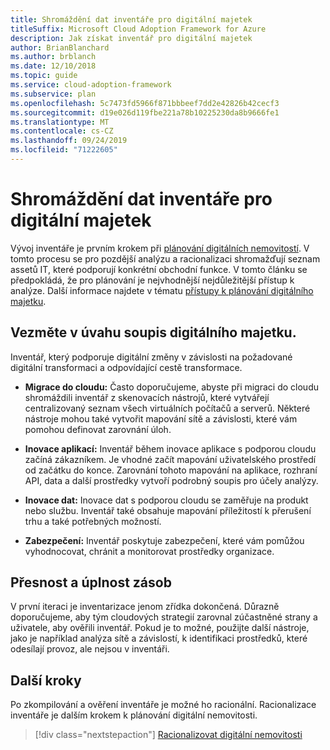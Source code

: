 ```yaml
---
title: Shromáždění dat inventáře pro digitální majetek
titleSuffix: Microsoft Cloud Adoption Framework for Azure
description: Jak získat inventář pro digitální majetek
author: BrianBlanchard
ms.author: brblanch
ms.date: 12/10/2018
ms.topic: guide
ms.service: cloud-adoption-framework
ms.subservice: plan
ms.openlocfilehash: 5c7473fd5966f871bbbeef7dd2e42826b42cecf3
ms.sourcegitcommit: d19e026d119fbe221a78b10225230da8b9666fe1
ms.translationtype: MT
ms.contentlocale: cs-CZ
ms.lasthandoff: 09/24/2019
ms.locfileid: "71222605"
---
```

# <a name="gather-inventory-data-for-a-digital-estate"></a>Shromáždění dat inventáře pro digitální majetek

Vývoj inventáře je prvním krokem při [plánování digitálních nemovitostí](./index.md). V tomto procesu se pro pozdější analýzu a racionalizaci shromažďují seznam assetů IT, které podporují konkrétní obchodní funkce. V tomto článku se předpokládá, že pro plánování je nejvhodnější nejdůležitější přístup k analýze. Další informace najdete v tématu [přístupy k plánování digitálního majetku](./approach.md).

## <a name="take-inventory-of-a-digital-estate"></a>Vezměte v úvahu soupis digitálního majetku.

Inventář, který podporuje digitální změny v závislosti na požadované digitální transformaci a odpovídající cestě transformace.

- **Migrace do cloudu:**  Často doporučujeme, abyste při migraci do cloudu shromáždili inventář z skenovacích nástrojů, které vytvářejí centralizovaný seznam všech virtuálních počítačů a serverů. Některé nástroje mohou také vytvořit mapování sítě a závislosti, které vám pomohou definovat zarovnání úloh.

- **Inovace aplikací:** Inventář během inovace aplikace s podporou cloudu začíná zákazníkem. Je vhodné začít mapování uživatelského prostředí od začátku do konce. Zarovnání tohoto mapování na aplikace, rozhraní API, data a další prostředky vytvoří podrobný soupis pro účely analýzy.

- **Inovace dat:** Inovace dat s podporou cloudu se zaměřuje na produkt nebo službu. Inventář také obsahuje mapování příležitostí k přerušení trhu a také potřebných možností.

- **Zabezpečení:** Inventář poskytuje zabezpečení, které vám pomůžou vyhodnocovat, chránit a monitorovat prostředky organizace.


## <a name="accuracy-and-completeness-of-an-inventory"></a>Přesnost a úplnost zásob

V první iteraci je inventarizace jenom zřídka dokončená. Důrazně doporučujeme, aby tým cloudových strategií zarovnal zúčastněné strany a uživatele, aby ověřili inventář. Pokud je to možné, použijte další nástroje, jako je například analýza sítě a závislostí, k identifikaci prostředků, které odesílají provoz, ale nejsou v inventáři.

## <a name="next-steps"></a>Další kroky

Po zkompilování a ověření inventáře je možné ho racionální. Racionalizace inventáře je dalším krokem k plánování digitální nemovitosti.

> [!div class="nextstepaction"]
> [Racionalizovat digitální nemovitosti](./rationalize.md)
